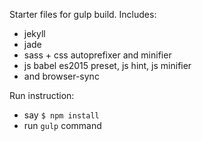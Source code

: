 Starter files for gulp build.
Includes:
- jekyll
- jade
- sass + css autoprefixer and minifier
- js babel es2015 preset, js hint, js minifier
- and browser-sync

Run instruction:
- say `$ npm install`
- run `gulp` command
